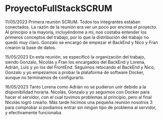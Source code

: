 # ProyectoFullStackSCRUM

11/05/2023
Primera reunión SCRUM. Todos los integrantes estaban conectados. La razón de la reunión era ver un poco por encima el proyecto. Al principio a la mayoría, incluyéndome a mí, nos costaba entender los primeros conceptos del trabajo, por lo que la distribución del trabajo no quedó muy claro. Gonzalo se encargó de empezar el BackEnd y Nico y Fran crearon la base de datos.

15/05/2023
En esta reunión, se especificó la organización del trabajo, siendo Gonzalo, Nicolás y Fran los encargados del BackEnd y Lorena, Adrián, Luis y yo los del FrontEnd. Seguimos retocando el BackEnd y Nico, Gonzalo y yo empezamos a probar la plataforma de software Docker, aunque no terminamos de configurarlo. 

16/05/2023
Tanto Lorena como Adrián no se pudieron unir debido a la disponibilidad horaria. Nicolás, Gonzalo y yo seguimos con Docker para hacer el servidor, con el cual tuvimos problemas al principio, pero al final Nicolás logró crearlo. Más tarde hicimos una pequeña reunión nosotros 3 para comprobar si podíamos entrar sin ningún tipo de problema al servidor, y efectivamente funcionaba.
